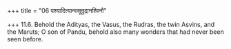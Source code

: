 +++
title = "06 पश्यादित्यान्वसून्रुद्रानश्विनौ"

+++
11.6. Behold the Adityas, the Vasus, the Rudras, the twin Asvins, and
the Maruts; O son of Pandu, behold also many wonders that had never been
seen before.
